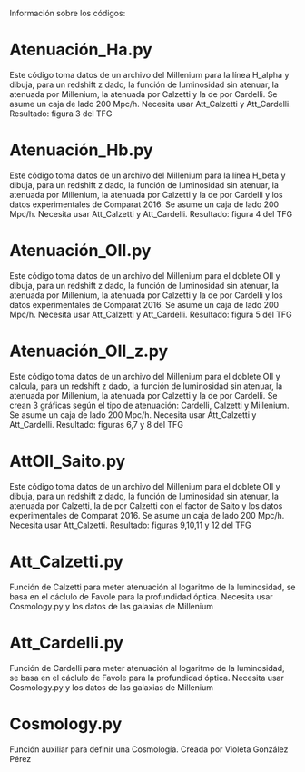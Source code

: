 Información sobre los códigos:

# Atenuación_Ha.py

Este código toma datos de un archivo del Millenium para la línea H_alpha y dibuja, para un redshift z dado, la función de luminosidad sin atenuar, la atenuada por Millenium, la atenuada por Calzetti y la de por Cardelli. Se asume un caja de lado 200 Mpc/h. Necesita usar Att_Calzetti y Att_Cardelli.
Resultado: figura 3 del TFG


# Atenuación_Hb.py

Este código toma datos de un archivo del Millenium para la línea H_beta y dibuja, para un redshift z dado, la función de luminosidad sin atenuar, la atenuada por Millenium, la atenuada por Calzetti y la de por Cardelli y los datos experimentales de Comparat 2016. Se asume un caja de lado 200 Mpc/h. Necesita usar Att_Calzetti y Att_Cardelli.
Resultado: figura 4 del TFG


# Atenuación_OII.py

Este código toma datos de un archivo del Millenium para el doblete OII y dibuja, para un redshift z dado, la función de luminosidad sin atenuar, la atenuada por Millenium, la atenuada por Calzetti y la de por Cardelli y los datos experimentales de Comparat 2016. Se asume un caja de lado 200 Mpc/h. Necesita usar Att_Calzetti y Att_Cardelli.
Resultado: figura 5 del TFG


# Atenuación_OII_z.py

Este código toma datos de un archivo del Millenium para el doblete OII y calcula, para un redshift z dado, la función de luminosidad sin atenuar, la atenuada por Millenium, la atenuada por Calzetti y la de por Cardelli. Se crean 3 gráficas según el tipo de atenuación: Cardelli, Calzetti y Millenium. Se asume un caja de lado 200 Mpc/h. Necesita usar Att_Calzetti y Att_Cardelli.
Resultado: figuras 6,7 y 8 del TFG


# AttOII_Saito.py

Este código toma datos de un archivo del Millenium para el doblete OII y dibuja, para un redshift z dado, la función de luminosidad sin atenuar, la atenuada por Calzetti, la de por Calzetti con el factor de Saito y los datos experimentales de Comparat 2016. Se asume un caja de lado 200 Mpc/h. Necesita usar Att_Calzetti.
Resultado: figuras 9,10,11 y 12 del TFG


# Att_Calzetti.py

Función de Calzetti para meter atenuación al logaritmo de la luminosidad, se basa en el cáclulo de Favole para la profundidad óptica. Necesita usar Cosmology.py y los datos de las galaxias de Millenium

# Att_Cardelli.py

Función de Cardelli para meter atenuación al logaritmo de la luminosidad, se basa en el cáclulo de Favole para la profundidad óptica. Necesita usar Cosmology.py y los datos de las galaxias de Millenium

# Cosmology.py

Función auxiliar para definir una Cosmología. Creada por Violeta González Pérez
